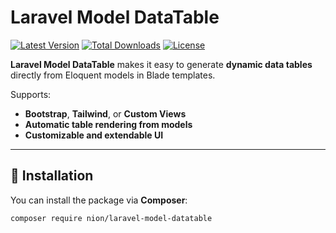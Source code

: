 # Laravel Model DataTable

[![Latest Version](https://img.shields.io/packagist/v/nion/laravel-model-datatable.svg?style=flat-square)](https://packagist.org/packages/nion/laravel-model-datatable)
[![Total Downloads](https://img.shields.io/packagist/dt/nion/laravel-model-datatable.svg?style=flat-square)](https://packagist.org/packages/nion/laravel-model-datatable)
[![License](https://img.shields.io/github/license/nion/laravel-model-datatable.svg?style=flat-square)](LICENSE)

**Laravel Model DataTable** makes it easy to generate **dynamic data tables** directly from Eloquent models in Blade templates.

Supports:
- **Bootstrap**, **Tailwind**, or **Custom Views**
- **Automatic table rendering from models**
- **Customizable and extendable UI**

---

## 🚀 Installation

You can install the package via **Composer**:

```sh
composer require nion/laravel-model-datatable
